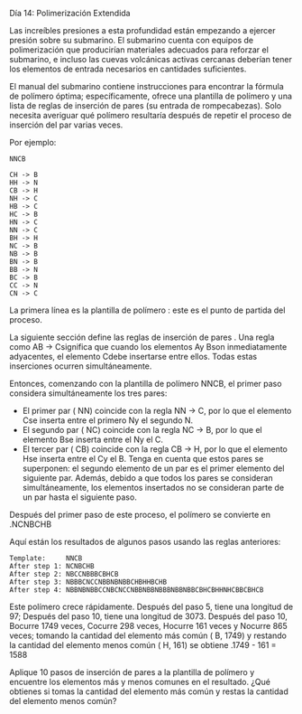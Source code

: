 ﻿Día 14: Polimerización Extendida

Las increíbles presiones a esta profundidad están empezando a ejercer presión sobre su submarino. El submarino cuenta con equipos de polimerización que producirían materiales adecuados para reforzar el submarino, e incluso las cuevas volcánicas activas cercanas deberían tener los elementos de entrada necesarios en cantidades suficientes.

El manual del submarino contiene instrucciones para encontrar la fórmula de polímero óptima; específicamente, ofrece una plantilla de polímero y una lista de reglas de inserción de pares (su entrada de rompecabezas). Solo necesita averiguar qué polímero resultaría después de repetir el proceso de inserción del par varias veces.

Por ejemplo:
```
NNCB

CH -> B
HH -> N
CB -> H
NH -> C
HB -> C
HC -> B
HN -> C
NN -> C
BH -> H
NC -> B
NB -> B
BN -> B
BB -> N
BC -> B
CC -> N
CN -> C
```
La primera línea es la plantilla de polímero : este es el punto de partida del proceso.

La siguiente sección define las reglas de inserción de pares . Una regla como AB -> Csignifica que cuando los elementos Ay Bson inmediatamente adyacentes, el elemento Cdebe insertarse entre ellos. Todas estas inserciones ocurren simultáneamente.

Entonces, comenzando con la plantilla de polímero NNCB, el primer paso considera simultáneamente los tres pares:

- El primer par ( NN) coincide con la regla NN -> C, por lo que el elemento Cse inserta entre el primero Ny el segundo N.
- El segundo par ( NC) coincide con la regla NC -> B, por lo que el elemento Bse inserta entre el Ny el C.
- El tercer par ( CB) coincide con la regla CB -> H, por lo que el elemento Hse inserta entre el Cy el B.
Tenga en cuenta que estos pares se superponen: el segundo elemento de un par es el primer elemento del siguiente par. Además, debido a que todos los pares se consideran simultáneamente, los elementos insertados no se consideran parte de un par hasta el siguiente paso.

Después del primer paso de este proceso, el polímero se convierte en .NCNBCHB

Aquí están los resultados de algunos pasos usando las reglas anteriores:
```
Template:     NNCB
After step 1: NCNBCHB
After step 2: NBCCNBBBCBHCB
After step 3: NBBBCNCCNBBNBNBBCHBHHBCHB
After step 4: NBBNBNBBCCNBCNCCNBBNBBNBBBNBBNBBCBHCBHHNHCBBCBHCB
```

Este polímero crece rápidamente. Después del paso 5, tiene una longitud de 97; Después del paso 10, tiene una longitud de 3073. Después del paso 10, Bocurre 1749 veces, Cocurre 298 veces, Hocurre 161 veces y Nocurre 865 veces; tomando la cantidad del elemento más común ( B, 1749) y restando la cantidad del elemento menos común ( H, 161) se obtiene .1749 - 161 = 1588

Aplique 10 pasos de inserción de pares a la plantilla de polímero y encuentre los elementos más y menos comunes en el resultado. ¿Qué obtienes si tomas la cantidad del elemento más común y restas la cantidad del elemento menos común?